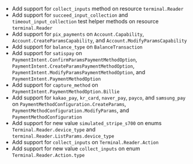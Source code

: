 * Add support for `collect_inputs` method on resource `terminal.Reader`
* Add support for `succeed_input_collection` and `timeout_input_collection` test helper methods on resource `terminal.Reader`
* Add support for `pix_payments` on `Account.Capability`, `Account.CreateParamsCapability`, and `Account.ModifyParamsCapability`
* Add support for `balance_type` on `BalanceTransaction`
* Add support for `satispay` on `PaymentIntent.ConfirmParamsPaymentMethodOption`, `PaymentIntent.CreateParamsPaymentMethodOption`, `PaymentIntent.ModifyParamsPaymentMethodOption`, and `PaymentIntent.PaymentMethodOption`
* Add support for `capture_method` on `PaymentIntent.PaymentMethodOption.Billie`
* Add support for `kakao_pay`, `kr_card`, `naver_pay`, `payco`, and `samsung_pay` on `PaymentMethodConfiguration.CreateParams`, `PaymentMethodConfiguration.ModifyParams`, and `PaymentMethodConfiguration`
* Add support for new value `simulated_stripe_s700` on enums `Terminal.Reader.device_type` and `terminal.Reader.ListParams.device_type`
* Add support for `collect_inputs` on `Terminal.Reader.Action`
* Add support for new value `collect_inputs` on enum `Terminal.Reader.Action.type`